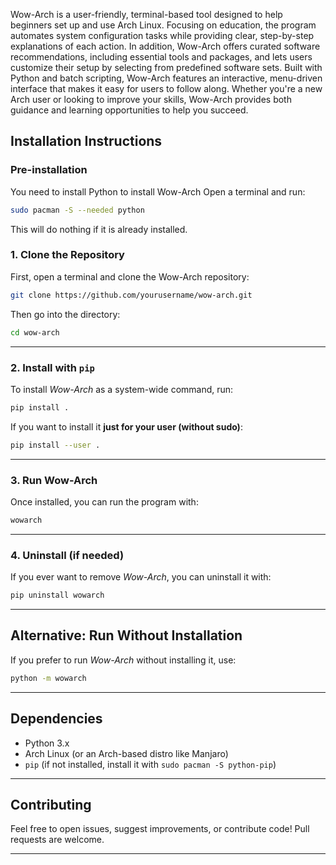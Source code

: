 Wow-Arch is a user-friendly, terminal-based tool designed to help beginners set up and use Arch Linux. Focusing on education, the program automates system configuration tasks while providing clear, step-by-step explanations of each action. In addition, Wow-Arch offers curated software recommendations, including essential tools and packages, and lets users customize their setup by selecting from predefined software sets. Built with Python and batch scripting, Wow-Arch features an interactive, menu-driven interface that makes it easy for users to follow along. Whether you're a new Arch user or looking to improve your skills, Wow-Arch provides both guidance and learning opportunities to help you succeed.

## **Installation Instructions**  

### **Pre-installation**
You need to install Python to install Wow-Arch
Open a terminal and run:
```bash
sudo pacman -S --needed python
```
This will do nothing if it is already installed.

### **1. Clone the Repository**  
First, open a terminal and clone the Wow-Arch repository:  

```bash
git clone https://github.com/yourusername/wow-arch.git
```
Then go into the directory:
```bash
cd wow-arch
```

---

### **2. Install with `pip`**  
To install *Wow-Arch* as a system-wide command, run:  

```bash
pip install .
```

If you want to install it **just for your user (without sudo)**:  

```bash
pip install --user .
```

---

### **3. Run Wow-Arch**  
Once installed, you can run the program with:  

```bash
wowarch
```

---

### **4. Uninstall (if needed)**  
If you ever want to remove *Wow-Arch*, you can uninstall it with:  

```bash
pip uninstall wowarch
```

---

## **Alternative: Run Without Installation**  
If you prefer to run *Wow-Arch* without installing it, use:  

```bash
python -m wowarch
```

---

## **Dependencies**  
- Python 3.x  
- Arch Linux (or an Arch-based distro like Manjaro)  
- `pip` (if not installed, install it with `sudo pacman -S python-pip`)  

---

## **Contributing**  
Feel free to open issues, suggest improvements, or contribute code! Pull requests are welcome.  

---
